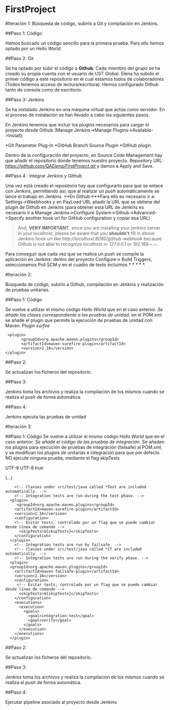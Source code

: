 # FirstProject

#Iteración 1:
Búsqueda de código, subirlo a Git y compilación en Jenkins.

##Paso 1: Código

Hemos buscado un código sencillo para la primera prueba. Para ello hemos optado por un *Hello World*.

##Paso 2: Git

Se ha optado por subir el código a **Github**. Cada miembro del grupo se ha creado su propia cuenta con el usuario de UST Global.
Elena ha subido el primer código a este repositorio en el cual estamos todos de colaboradores (Todos tenemos acceso de lectura/escritura).
Hemos configurado Github tanto de consola como de escritorio. 


##Paso 3: Jenkins

Se ha instalado Jenkins en una máquina virtual que actúa como servidor. En el proceso de instalación se han llevado a cabo los siguientes pasos.




En Jenkins tenemos que incluir los plugins necesarios para cargar el proyecto desde Github (Manage Jenkins->Manage Plugins->Available->Install):

*Git Parameter Plug-In
*GitHub Branch Source Plugin
*GitHub plugin

Dentro de la configuración del proyecto, en Source Code Management hay que añadir el repositorio donde tenemos nuestro proyecto. Repository URL: *https://github.com/QAElena/FirstProject.git* y damos a Apply and Save.

##Paso 4 : Integrar Jenkins y Github

Una vez está creado el repositorio hay que configurarlo para que se enlace con Jenkins, permitiendo así, que al realizar un *push* automáticamente se lance el trabajo en Jenkins. 
**En Github->**Para ello es necesario ir a: Settings->Weebhooks y en PayLoad URL añadir la URL que se obtiene del plugin de Github en Jenkins (para obtener esta URL de Jenkins es necesario ir a Manage Jenkins->Configure System->Github->Advanced->Specify another hook url for GitHub configuration y copiar esa URL)

>And, **VERY IMPORTANT**, since you are installing your jenkins server in your localhost, please be aware that you **shouldn't** fill in above Jenkins hook url like *http://localhost:8080/github-webhook* because Github is not able to recognize *localhost* or *127.0.0.1* or *192.168.~.~.*

Para conseguir que cada vez que se realice un push se compile la aplicación en Jenkins: dentro del proyecto Configure-> Build Triggers, seleccionamos Poll SCM y en el cuadro de texto incluimos * * * * *.

#Iteración 2:


Búsqueda de código, subirlo a Github, compilación en Jenkins y realización de pruebas unitarias.


##Paso 1: Código


Se vuelve a utilizar el mismo código *Hello World* que en el caso anterior. *Se añade las clases correspondiente a las pruebas de unidad*, en el POM.xml se añade el plugin que permite la ejecución de pruebas de unidad con Maven. Plugin *surfire*

```
 <plugin>      
       <groupId>org.apache.maven.plugins</groupId>
       <artifactId>maven-surefire-plugin</artifactId>
       <version>2.16</version>
</plugin>
```

##Paso 2:

Se actualizan los ficheros del repositorio.


##Paso 3:

Jenkins toma los archivos y realiza la compilación de los mismos cuando se realiza el *push* de forma automática.


##Paso 4:

Jenkins ejecuta las pruebas de unidad


#Iteración 3:


##Paso 1: Código
Se vuelve a utilizar el mismo código *Hello World* que en el caso anterior. *Se añade el código de las pruebas de integración*. Se añaden los plugins para ejecución de pruebas de integración (failsafe) al POM.xml, y se modifican los plugins de unitarias e integración para que por defecto NO ejecute ninguna prueba, mediante el flag skipTests

<properties> 
  <project.build.sourceEncoding>UTF-8</project.build.sourceEncoding>
   <project.reporting.outputEncoding>UTF-8</project.reporting.outputEncoding>
	<!-- Posibilidad de evitar todo tipo de tests (por defecto evitar) -->
   <skipTests>true</skipTests>
 </properties>

  (...)
  
   <!-- Unit tests are run by surefire. -->
        <!-- Classes under src/test/java called *Test are included automatically. -->
        <!-- Integration tests are run during the test phase. -->
      <plugin>
         <groupId>org.apache.maven.plugins</groupId>
        <artifactId>maven-surefire-plugin</artifactId>
        <version>2.16</version>
        <configuration>
		<!-- Evitar tests, controlado por un flag que se puede cambiar desde línea de comando -->		
          <skipTests>${skipTests}</skipTests>
        </configuration>		
      </plugin>
        <!-- Integration tests are run by failsafe. -->
        <!-- Classes under src/test/java called *IT are included automatically. -->
        <!-- Integration tests are run during the verify phase. -->
      <plugin>
      <groupId>org.apache.maven.plugins</groupId>
        <artifactId>maven-failsafe-plugin</artifactId>
        <version>2.16</version>
        <configuration>
		 <!-- Evitar tests, controlado por un flag que se puede cambiar desde línea de comando -->
          <skipTests>${skipTests}</skipTests>
        </configuration>		
        <executions>
          <execution>
            <goals>
              <goal>integration-test</goal>
              <goal>verify</goal>
            </goals>
          </execution>
        </executions>
      </plugin>

##Paso 2:


Se actualizan los ficheros del repositorio.


##Paso 3:

Jenkins toma los archivos y realiza la compilación de los mismos cuando se realiza el *push* de forma automática.

##Paso 4:

Ejecutar pipeline asociado al proyecto desde Jenkins
